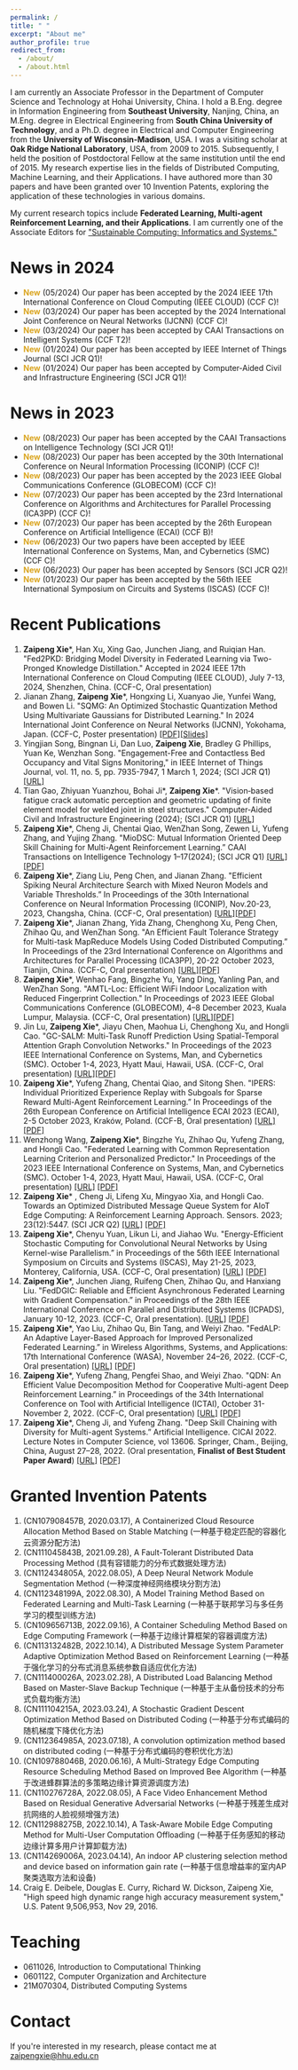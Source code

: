 ```yaml
---
permalink: /
title: " "
excerpt: "About me"
author_profile: true
redirect_from: 
  - /about/
  - /about.html
---
```


<!-- 在此处写注释 -->

<!--
<img src='/images/160px-Animhorse.gif' width="256">
-->

I am currently an Associate Professor in the Department of Computer Science and Technology at Hohai University, China. I hold a B.Eng. degree in Information Engineering from **Southeast University**, Nanjing, China, an M.Eng. degree in Electrical Engineering from **South China University of Technology**, and a Ph.D. degree in Electrical and Computer Engineering from the **University of Wisconsin-Madison**, USA. I was a visiting scholar at **Oak Ridge National Laboratory**, USA, from 2009 to 2015. Subsequently, I held the position of Postdoctoral Fellow at the same institution until the end of 2015. My research expertise lies in the fields of Distributed Computing, Machine Learning, and their Applications. I have authored more than 30 papers and have been granted over 10 Invention Patents, exploring the application of these technologies in various domains.

My current research topics include **Federated Learning, Multi-agent Reinforcement Learning, and their Applications**. I am currently one of the Associate Editors for <a href="https://www.sciencedirect.com/journal/sustainable-computing-informatics-and-systems/publish/guide-for-authors"> "Sustainable Computing: Informatics and Systems." </a>

News in 2024
======
- <span style="color: goldenrod;">**New**</span> (05/2024) Our paper has been accepted by the 2024 IEEE 17th International Conference on Cloud Computing (IEEE CLOUD) (CCF C)!
- <span style="color: goldenrod;">**New**</span> (03/2024) Our paper has been accepted by the 2024 International Joint Conference on Neural Networks (IJCNN) (CCF C)!
- <span style="color: goldenrod;">**New**</span> (03/2024) Our paper has been accepted by CAAI Transactions on Intelligent Systems (CCF T2)!
- <span style="color: goldenrod;">**New**</span> (01/2024) Our paper has been accepted by IEEE Internet of Things Journal (SCI JCR Q1)!
- <span style="color: goldenrod;">**New**</span> (01/2024) Our paper has been accepted by Computer‐Aided Civil and Infrastructure Engineering (SCI JCR Q1)!

News in 2023
======
- <span style="color: goldenrod;">**New**</span> (08/2023) Our paper has been accepted by the CAAI Transactions on Intelligence Technology (SCI JCR Q1)!
- <span style="color: goldenrod;">**New**</span> (08/2023) Our paper has been accepted by the 30th International Conference on Neural Information Processing (ICONIP) (CCF C)!
- <span style="color: goldenrod;">**New**</span> (08/2023) Our paper has been accepted by the 2023 IEEE Global Communications Conference (GLOBECOM) (CCF C)!
- <span style="color: goldenrod;">**New**</span> (07/2023) Our paper has been accepted by the 23rd International Conference on Algorithms and Architectures for Parallel Processing (ICA3PP) (CCF C)!
- <span style="color: goldenrod;">**New**</span> (07/2023) Our paper has been accepted by the 26th European Conference on Artificial Intelligence (ECAI) (CCF B)!
- <span style="color: goldenrod;">**New**</span> (06/2023) Our two papers have been accepted by IEEE International Conference on Systems, Man, and Cybernetics (SMC) (CCF C)!
- <span style="color: goldenrod;">**New**</span> (06/2023) Our paper has been accepted by Sensors (SCI JCR Q2)!
- <span style="color: goldenrod;">**New**</span> (01/2023) Our paper has been accepted by the 56th IEEE International Symposium on Circuits and Systems (ISCAS) (CCF C)!

Recent Publications
======
1. **Zaipeng Xie***, Han Xu, Xing Gao, Junchen Jiang, and Ruiqian Han. "Fed2PKD: Bridging Model Diversity in Federated Learning via Two-Pronged Knowledge Distillation." Accepted in 2024 IEEE 17th International Conference on Cloud Computing (IEEE CLOUD), July 7-13, 2024, Shenzhen, China. (CCF-C, Oral presentation)
2. Jianan Zhang, **Zaipeng Xie***, Hongxing Li, Xuanyao Jie, Yunfei Wang, and Bowen Li. "SQMG: An Optimized Stochastic Quantization Method Using Multivariate Gaussians for Distributed Learning." In 2024 International Joint Conference on Neural Networks (IJCNN), Yokohama, Japan. (CCF-C, Poster presentation)  <a href="https://www.mediafire.com/file/iavzc7c09asfnn4/IJCNN%253DSQMG2024Zhang.pdf/file" download target="_blank">[PDF]<a href="https://www.mediafire.com/file/1ghnyln2htp8foo/IJCNN_2024_1570983851_1.3.pdf/file" download target="_blank">[Slides]</a>
3. Yingjian Song, Bingnan Li, Dan Luo, **Zaipeng Xie**, Bradley G Phillips, Yuan Ke, Wenzhan Song. "Engagement-Free and Contactless Bed Occupancy and Vital Signs Monitoring," in IEEE Internet of Things Journal, vol. 11, no. 5, pp. 7935-7947, 1 March 1, 2024; (SCI JCR Q1) [\[URL\]](https://doi.org/10.1109/JIOT.2023.3316674)
4. Tian Gao, Zhiyuan Yuanzhou, Bohai Ji*, **Zaipeng Xie**\*. "Vision‐based fatigue crack automatic perception and geometric updating of finite element model for welded joint in steel structures." Computer‐Aided Civil and Infrastructure Engineering (2024); (SCI JCR Q1) [\[URL\]](https://doi.org/10.1111/mice.13166)
5. **Zaipeng Xie***, Cheng Ji, Chentai Qiao, WenZhan Song, Zewen Li, Yufeng Zhang, and Yujing Zhang. "MioDSC: Mutual Information Oriented Deep Skill Chaining for Multi-Agent Reinforcement Learning.” CAAI Transactions on Intelligence Technology 1–17(2024); (SCI JCR Q1)  [\[URL\]](http://doi.org/10.1049/cit2.12322)<a href="https://www.mediafire.com/file/cg9rf0zfpsrfeno/2024_CAAI_MioDSC.pdf/file" download target="_blank">[PDF]</a>
6. **Zaipeng Xie***, Ziang Liu, Peng Chen, and Jianan Zhang. "Efficient Spiking Neural Architecture Search with Mixed Neuron Models and Variable Thresholds.” In Proceedings of the 30th International Conference on Neural Information Processing (ICONIP), Nov.20-23, 2023, Changsha, China. (CCF-C, Oral presentation)  [\[URL\]](https://doi.org/10.1007/978-981-99-8082-6_36)<a href="https://www.mediafire.com/file/mimw2iloqif5uhh/ICONIP%253DEfficient2023Xie.pdf/file" download target="_blank">[PDF]</a>
7. **Zaipeng Xie***, Jianan Zhang, Yida Zhang, Chenghong Xu, Peng Chen, Zhihao Qu, and WenZhan Song. "An Efficient Fault Tolerance Strategy for Multi-task MapReduce Models Using Coded Distributed Computing.” In Proceedings of the 23rd International Conference on Algorithms and Architectures for Parallel Processing (ICA3PP), 20-22 October 2023, Tianjin, China. (CCF-C, Oral presentation) [\[URL\]](https://doi.org/10.1007/978-981-97-0862-8_16)<a href="https://www.mediafire.com/file/4qec097y2xhbqfn/ICA3PP%253DEfficient2023Xie.pdf/file" download target="_blank">[PDF]</a>
8. **Zaipeng Xie***, Wenhao Fang, Bingzhe Yu, Yang Ding, Yanling Pan, and WenZhan Song. "AMTL-Loc: Efficient WiFi Indoor Localization with Reduced Fingerprint Collection." In Proceedings of 2023 IEEE Global Communications Conference (GLOBECOM), 4–8 December 2023, Kuala Lumpur, Malaysia. (CCF-C, Oral presentation)  [\[URL\]](https://doi.org/10.1109/GLOBECOM54140.2023.10437555)<a href="https://www.mediafire.com/file/sks2nnemayglrq6/GlobalCom%253DAMTL2023Xie-fnl.pdf/file" download target="_blank">[PDF]</a>
9. Jin Lu, **Zaipeng Xie***, Jiayu Chen, Maohua Li, Chenghong Xu, and Hongli Cao. "GC-SALM: Multi-Task Runoff Prediction Using Spatial-Temporal Attention Graph Convolution Networks." In Proceedings of the 2023 IEEE International Conference on Systems, Man, and Cybernetics (SMC). October 1-4, 2023, Hyatt Maui, Hawaii, USA. (CCF-C, Oral presentation) [\[URL\]](https://doi.org/10.1109/SMC53992.2023.10394287)<a href="https://www.mediafire.com/file/xf4va0vu23qd9cr/SMC-2023%253DGC-SALM2023Lu.pdf/file" download target="_blank">[PDF]</a>
10. **Zaipeng Xie***, Yufeng Zhang, Chentai Qiao, and Sitong Shen. "IPERS: Individual Prioritized Experience Replay with Subgoals for Sparse Reward Multi-Agent Reinforcement Learning.” In Proceedings of the 26th European Conference on Artificial Intelligence ECAI 2023 (ECAI), 2-5 October 2023, Kraków, Poland. (CCF-B, Oral presentation)  [\[URL\]](https://doi.org/10.3233/FAIA230586) <a href="https://www.mediafire.com/file/1c8pfeeexjsxobn/ECAI%253DIPERS2023Xie-fnl.pdf/file" download target="_blank">[PDF]</a> 
11. Wenzhong Wang, **Zaipeng Xie***, Bingzhe Yu, Zhihao Qu, Yufeng Zhang, and Hongli Cao. "Federated Learning with Common Representation Learning Criterion and Personalized Predictor." In Proceedings of the 2023 IEEE International Conference on Systems, Man, and Cybernetics (SMC). October 1-4, 2023, Hyatt Maui, Hawaii, USA. (CCF-C, Oral presentation)  [\[URL\]](https://doi.org/10.1109/SMC53992.2023.10394426) <a href="https://www.mediafire.com/file/a1lm1x1umjdlltb/SMC-2023%253DFederated2023Wang.pdf" download target="_blank">[PDF]</a> 
12. **Zaipeng Xie*** , Cheng Ji, Lifeng Xu, Mingyao Xia, and Hongli Cao. Towards an Optimized Distributed Message Queue System for AIoT Edge Computing: A Reinforcement Learning Approach. Sensors. 2023; 23(12):5447. (SCI JCR Q2) [\[URL\]](https://doi.org/10.3390/s23125447) <a href="https://www.mediafire.com/file/m45r106o0oh3v17/Sensors-2023%253DTowards2023Xie.pdf" download target="_blank">[PDF]</a> 
13. **Zaipeng Xie***, Chenyu Yuan, Likun Li, and Jiahao Wu. "Energy-Efficient Stochastic Computing for Convolutional Neural Networks by Using Kernel-wise Parallelism.” in Proceedings of the 56th IEEE International Symposium on Circuits and Systems (ISCAS), May 21-25, 2023, Monterey, California, USA. (CCF-C, Oral presentation) [\[URL\]](https://doi.org/10.1109/ISCAS46773.2023.10181378) <a href="https://www.mediafire.com/file/s5i32r47xexlygk/ISCAS-2023%253DEnergy-Efficient2023Xie.pdf/file" download target="_blank">[PDF]</a>
14. **Zaipeng Xie***, Junchen Jiang, Ruifeng Chen, Zhihao Qu, and Hanxiang Liu. "FedDGIC: Reliable and Efficient Asynchronous Federated Learning with Gradient Compensation.” in Proceedings of the 28th IEEE International Conference on Parallel and Distributed Systems (ICPADS), January 10-12, 2023. (CCF-C, Oral presentation). [\[URL\]](https://doi.org/10.1109/ICPADS56603.2022.00021) <a href="https://www.mediafire.com/file/c7ewm134rck3fpf/ICPADS-2022%253DFedDGIC2022Xie.pdf/file" download target="_blank">[PDF]</a>
15. **Zaipeng Xie***, Yao Liu, Zhihao Qu, Bin Tang, and Weiyi Zhao. "FedALP: An Adaptive Layer-Based Approach for Improved Personalized Federated Learning.” in Wireless Algorithms, Systems, and Applications: 17th International Conference (WASA), November 24–26, 2022. (CCF-C, Oral presentation) [\[URL\]](https://doi.org/10.1007/978-3-031-19214-2_7) <a href="https://www.mediafire.com/file/3awjd0rr92313be/WASA-2022%253DFedALP2022Xie.pdf/file" download target="_blank">[PDF]</a>
16. **Zaipeng Xie***, Yufeng Zhang, Pengfei Shao, and Weiyi Zhao. "QDN: An Efficient Value Decomposition Method for Cooperative Multi-agent Deep Reinforcement Learning.” in Proceedings of the 34th International Conference on Tool with Artificial Intelligence (ICTAI), October 31-November 2, 2022. (CCF-C, Oral presentation) [\[URL\]](https://doi.org/10.1109/ICTAI56018.2022.00183) <a href="https://www.mediafire.com/file/orkn0zmuv6wdctk/ICTAI-2022%253DQDN2022Xie.pdf/file" download target="_blank">[PDF]</a>
17. **Zaipeng Xie***, Cheng Ji, and Yufeng Zhang. "Deep Skill Chaining with Diversity for Multi-agent Systems.” Artificial Intelligence. CICAI 2022. Lecture Notes in Computer Science, vol 13606. Springer, Cham., Beijing, China, August 27–28, 2022. (Oral presentation, **Finalist of Best Student Paper Award**)  [\[URL\]](https://doi.org/10.1007/978-3-031-20503-3_17) <a href="https://www.mediafire.com/file/49sonp4ikkcihg6/CICAI-2022%253DDeep2022Xie.pdf/file" download target="_blank">[PDF]</a>


Granted Invention Patents
======
1. (CN107908457B, 2020.03.17), A Containerized Cloud Resource Allocation Method Based on Stable Matching (一种基于稳定匹配的容器化云资源分配方法)
2. (CN111045843B, 2021.09.28), A Fault-Tolerant Distributed Data Processing Method (具有容错能力的分布式数据处理方法)
3. (CN112434805A, 2022.08.05), A Deep Neural Network Module Segmentation Method (一种深度神经网络模块分割方法)
4. (CN112348199A, 2022.08.30), A Model Training Method Based on Federated Learning and Multi-Task Learning (一种基于联邦学习与多任务学习的模型训练方法)
5. (CN109656713B, 2022.09.16), A Container Scheduling Method Based on Edge Computing Framework (一种基于边缘计算框架的容器调度方法)
6. (CN113132482B, 2022.10.14), A Distributed Message System Parameter Adaptive Optimization Method Based on Reinforcement Learning (一种基于强化学习的分布式消息系统参数自适应优化方法)
7. (CN111400026A, 2023.02.28), A Distributed Load Balancing Method Based on Master-Slave Backup Technique (一种基于主从备份技术的分布式负载均衡方法)
8. (CN111104215A, 2023.03.24), A Stochastic Gradient Descent Optimization Method Based on Distributed Coding (一种基于分布式编码的随机梯度下降优化方法)
9. (CN112364985A, 2023.07.18), A convolution optimization method based on distributed coding (一种基于分布式编码的卷积优化方法) 
11. (CN109788046B, 2020.06.16), A Multi-Strategy Edge Computing Resource Scheduling Method Based on Improved Bee Algorithm (一种基于改进蜂群算法的多策略边缘计算资源调度方法)
12. (CN110276728A, 2022.08.05), A Face Video Enhancement Method Based on Residual Generative Adversarial Networks (一种基于残差生成对抗网络的人脸视频增强方法)
13. (CN112988275B, 2022.10.14), A Task-Aware Mobile Edge Computing Method for Multi-User Computation Offloading (一种基于任务感知的移动边缘计算多用户计算卸载方法)
14. (CN114269006A, 2023.04.14), An indoor AP clustering selection method and device based on information gain rate (一种基于信息增益率的室内AP聚类选取方法和设备)
15. Craig E. Deibele, Douglas E. Curry, Richard W. Dickson, Zaipeng Xie, "High speed high dynamic range high accuracy measurement system," U.S. Patent 9,506,953, Nov 29, 2016.
   
Teaching
====== 
- 0611026, Introduction to Computational Thinking
- 0601122, Computer Organization and Architecture
- 21M070304, Distributed Computing Systems
  
Contact
======
If you're interested in my research, please contact me at [zaipengxie@hhu.edu.cn](mailto:zaipengxie@hhu.edu.cn)

